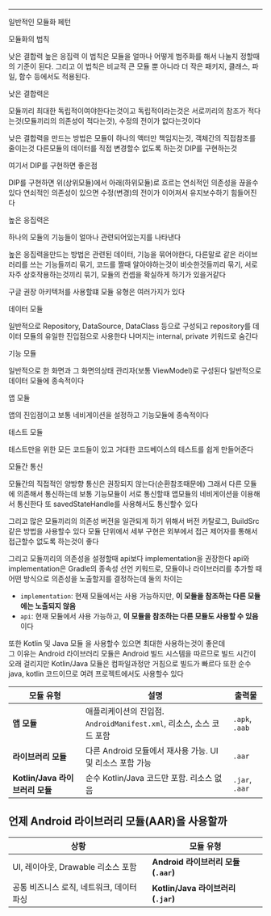 --- 

일반적인 모듈화 페턴

모듈화의 법칙

낮은 결합력
높은 응집력
이 법칙은 모듈을 얼마나 어떻게 범주화를 해서 나눌지 정할때의 기준이 된다.
그리고 이 법칙은 비교적 큰 모듈 뿐 아니라 더 작은 패키지, 클래스, 파일, 함수 등에서도 적용된다. 

낮은 결합력은  

모듈끼리 최대한 독립적이여야한다는것이고 
독립적이라는것은 서로끼리의 참조가 적다는것(모듈끼리의 의존성이 적다는것), 수정의 전이가 없다는것이다

낮은 결합력을 만드는 방법은 모듈이 하나의 액터만 책임지는것, 객체간의 직접참조를 줄이는것
다른모듈의 데이터를 직접 변경할수 없도록 하는것 DIP를 구현하는것

여기서 DIP를 구현하면 좋은점

DIP를 구현하면 위(상위모듈)에서 아래(하위모듈)로 흐르는 연쇠적인 의존성을 끊을수 있다 
연쇠적인 의존성이 있으면 수정(변경)의 전이가 이어져서 유지보수하기 힘들어진다

높은 응집력은 

하나의 모듈의 기능들이 얼마나 관련되어있는지를 나타낸다

높은 응집력을만드는 방법은 관련된 데이터, 기능을 묶어야한다,
다른말로 같은 라이브러리를 쓰는 기능들끼리 묶기, 코드를 짤때 알아야하는것이 비슷한것들끼리 묶기, 서로 자주 상호작용하는것끼리 묶기, 모듈의 컨셉을 확실하게 하기가 있을거같다

구글 권장 아키텍처를 사용할떄 모듈 유형은 여러가지가 있다

데이터 모듈

일반적으로 Repository, DataSource, DataClass 등으로 구성되고
repository를 데이터 모듈의 유일한 진입점으로 사용한다
나머지는 internal, private 키워드로 숨긴다

기능 모듈

일반적으로 한 화면과 그 화면의상태 관리자(보통 ViewModel)로 구성된다
일반적으로 데이터 모듈에 종속적이다

앱 모듈

앱의 진입점이고 보통 네비게이션을 설정하고
기능모듈에 종속적이다

테스트 모듈

테스트만을 위한 모든 코드들이 있고 
거대한 코드베이스의 테스트를 쉽게 만들어준다 

모듈간 통신

모듈간의 직접적인 양방향 통신은 권장되지 않는다(순환참조때문에) 그래서 다른 모듈에 의존해서 통신하는데
보통 기능모듈이 서로 통신할때 앱모듈의 네비게이션을 이용해서 통신한다 
또 savedStateHandle를 사용해서도 통신할수 있다

그리고 많은 모듈끼리의 의존성 버전을 일관되게 하기 위해서 버전 카탈로그, BuildSrc 같은 방법을 사용할수 있다
모듈 단위에서 세부 구현은 외부에서 접근 제어자를 통해서 접근할수 없도록 하는것이 좋다

그리고 모듈끼리의 의존성을 설정할때 api보다 implementation을 권장한다
api와 implementation은 Gradle의 종속성 선언 키워드로, 모듈이나 라이브러리를 추가할 때 어떤 방식으로 의존성을 노출할지를 결정하는데
둘의 차이는
- `implementation`: 현재 모듈에서는 사용 가능하지만, **이 모듈을 참조하는 다른 모듈에는 노출되지 않음**  
- `api`: 현재 모듈에서 사용 가능하고, **이 모듈을 참조하는 다른 모듈도 사용할 수 있음**
이다

또한 Kotlin 및 Java 모듈 을 사용할수 있으면 최대한 사용하는것이 좋은데  
그 이유는 Android 라이브러리 모듈은 Android 빌드 시스템을 따르므로 빌드 시간이 오래 걸리지만 
Kotlin/Java 모듈은 컴파일과정만 거침으로 빌드가 빠르다 또한 순수 java, kotlin 코드이므로 여려 프로젝트에서도 사용할수 있다

| 모듈 유형 | 설명 | 출력물 |
|-----------|-------------------------------------------------|-----------|
| **앱 모듈** | 애플리케이션의 진입점. `AndroidManifest.xml`, 리소스, 소스 코드 포함 | `.apk`, `.aab` |
| **라이브러리 모듈** | 다른 Android 모듈에서 재사용 가능. UI 및 리소스 포함 가능 | `.aar` |
| **Kotlin/Java 라이브러리 모듈** | 순수 Kotlin/Java 코드만 포함. 리소스 없음 | `.jar`, `.aar` |


## 언제 Android 라이브러리 모듈(AAR)을 사용할까
| 상황 | 모듈 유형 |
|------|-----------|
| UI, 레이아웃, Drawable 리소스 포함 | **Android 라이브러리 모듈 (`.aar`)** |
| 공통 비즈니스 로직, 네트워크, 데이터 파싱 | **Kotlin/Java 라이브러리 (`.jar`)** |

